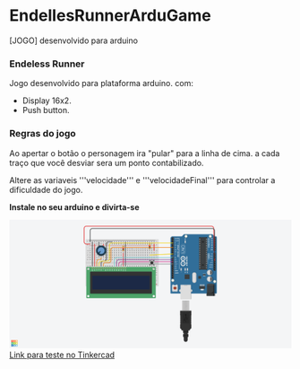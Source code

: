 # EndellesRunnerArduGame
[JOGO] desenvolvido para arduino
### Endeless Runner

Jogo desenvolvido para plataforma arduino.
com:
* Display 16x2.
* Push button.

### Regras do jogo
Ao apertar o botão o personagem ira "pular" para a linha de cima.
a cada traço que você desviar sera um ponto contabilizado.

Altere as variaveis '''velocidade''' e '''velocidadeFinal''' para controlar a dificuldade do jogo.

**Instale no seu arduino e divirta-se**

![Screenshot](image.png)
[Link para teste no Tinkercad](https://www.tinkercad.com/things/2p7MHLkXCEb)

